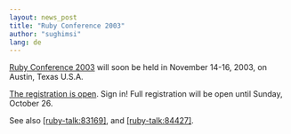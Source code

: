 ```yaml
---
layout: news_post
title: "Ruby Conference 2003"
author: "sughimsi"
lang: de
---
```


[Ruby Conference 2003][1] will soon be held in November 14-16, 2003, on
Austin, Texas U.S.A.

[The registration is open][2]. Sign in! Full registration will be open
until Sunday, October 26.

See also [\[ruby-talk:83169\]][3], and [\[ruby-talk:84427\]][4].



[1]: http://rubycentral.org/03/ 
[2]: http://rubycentral.org/03/index.rb?dest=start_reg 
[3]: http://www.ruby-talk.org/83169 
[4]: http://www.ruby-talk.org/84427 
